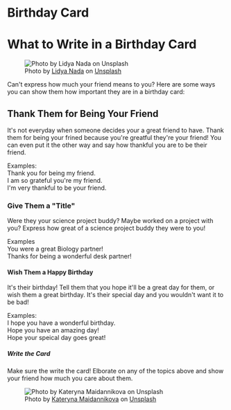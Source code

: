 # Birthday Card

<html>
  <body>
    <h1><strong>What to Write in a Birthday Card</strong></h1>
      <figure>
  <img src="https://images.unsplash.com/photo-1531956531700-dc0ee0f1f9a5?ixlib=rb-4.0.3&ixid=M3wxMjA3fDB8MHxwaG90by1wYWdlfHx8fGVufDB8fHx8fA%3D%3D&auto=format&fit=crop&w=1470&q=80)" alt="Photo by Lidya Nada on Unsplash">
  <figcaption>Photo by <a href="https://unsplash.com/@lidyanada?utm_source=unsplash&utm_medium=referral&utm_content=creditCopyText">Lidya Nada</a> on <a href="https://unsplash.com/photos/MD_ha01Bk7c?utm_source=unsplash&utm_medium=referral&utm_content=creditCopyText">Unsplash</a>
  </figcaption>
</figure>
    <p>Can't express how much your friend means to you? Here are some ways you can show them how important they are in a birthday card:</p>
    <h2>Thank Them for Being Your Friend</h2>
    <p>It's not everyday when someone decides your a great friend to have. Thank them for being your frined because you're greatful they're your friend! You can even put it the other way and say how thankful you are to be their friend.</p>
    <p>Examples:
    <br>Thank you for being my friend.
    <br>I am so grateful you're my friend.
    <br>I'm very thankful to be your friend.</p>
    <h3>Give Them a "Title"</h3>
      <p>Were they your science project buddy? Maybe worked on a project with you? Express how great of a science project buddy they were to you!</p>
      <p>Examples
      <br>You were a great Biology partner!
      <br>Thanks for being a wonderful desk partner!</p>
    <h4>Wish Them a Happy Birthday</h4>
      <p>It's their birthday! Tell them that you hope it'll be a great day for them, or wish them a great birthday. It's their special day and you wouldn't want it to be bad!</p>
      <p>Examples:
      <br>I hope you have a wonderful birthday.
      <br>Hope you have an amazing day!
      <br>Hope your speical day goes great!</p>
      <h5>Write the Card</h5>
      <p>Make sure the write the card! Elborate on any of the topics above and show your friend how much you care about them.</p>
      <figure>
  <img src="https://images.unsplash.com/photo-1610286347146-af3d8f9a9103?ixlib=rb-4.0.3&ixid=M3wxMjA3fDB8MHxwaG90by1wYWdlfHx8fGVufDB8fHx8fA%3D%3D&auto=format&fit=crop&w=1470&q=80" alt="Photo by Kateryna Maidannikova on Unsplash">
  <figcaption>Photo by <a href="https://unsplash.com/@studiomay?utm_source=unsplash&utm_medium=referral&utm_content=creditCopyText">Kateryna Maidannikova</a> on <a href="https://unsplash.com/photos/ofwomkPEppA?utm_source=unsplash&utm_medium=referral&utm_content=creditCopyText">Unsplash</a>
  </figcaption>
</figure>
  </body>
</html>
